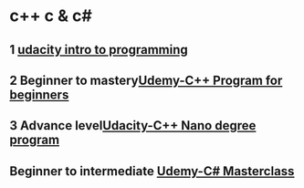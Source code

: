 # c++ c & c#
## 1 [udacity intro to programming](https://drive.google.com/drive/folders/1SId-0uzH62pvNahTgHk0UbgciH8s9Xeg?usp=sharing)
## 2  Beginner to mastery[Udemy-C++ Program for beginners](https://drive.google.com/drive/folders/1_G-22Gpic4_QjzE1jgQoBqTJlOqXn4qH?usp=sharing)
## 3 Advance level[Udacity-C++ Nano degree program](https://drive.google.com/drive/folders/1BFkKi9nm2UshLlt5zW7mGZI2JH2dE39k?usp=sharing)
## Beginner to intermediate [Udemy-C# Masterclass](https://drive.google.com/drive/folders/1-jpFUQaxMTYxULraI2-uWKEOt7FnvoJT?usp=sharing)
